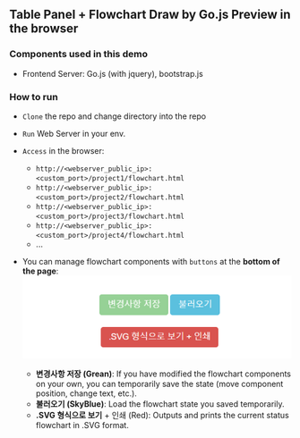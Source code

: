 ## Table Panel + Flowchart Draw by Go.js Preview in the browser

### Components used in this demo

* Frontend Server: Go.js (with jquery), bootstrap.js

### How to run

* `Clone` the repo and change directory into the repo
* `Run` Web Server in your env.
* `Access` in the browser: 
    - `http://<webserver_public_ip>:<custom_port>/project1/flowchart.html`
    - `http://<webserver_public_ip>:<custom_port>/project2/flowchart.html`
    - `http://<webserver_public_ip>:<custom_port>/project3/flowchart.html`
    - `http://<webserver_public_ip>:<custom_port>/project4/flowchart.html`
    - ...

* You can manage flowchart components with `buttons` at the **bottom of the page**:
  ![](example_001.png)  

  - **변경사항 저장 (Grean)**: If you have modified the flowchart components on your own, you can temporarily save the state (move component position, change text, etc.).
  - **불러오기 (SkyBlue)**: Load the flowchart state you saved temporarily.
  - **.SVG 형식으로 보기** + 인쇄 (Red): Outputs and prints the current status flowchart in .SVG format.